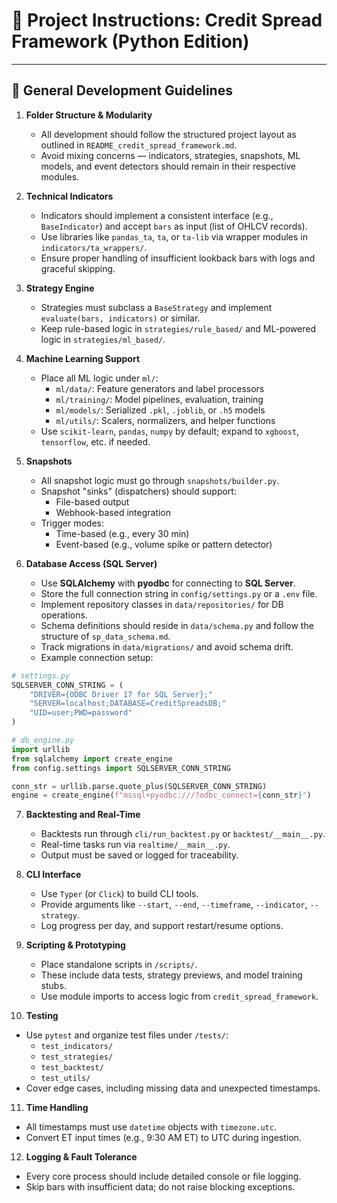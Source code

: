 # 🧾 Project Instructions: Credit Spread Framework (Python Edition)

---

## 🔧 General Development Guidelines

1. **Folder Structure & Modularity**

   - All development should follow the structured project layout as outlined in `README_credit_spread_framework.md`.
   - Avoid mixing concerns — indicators, strategies, snapshots, ML models, and event detectors should remain in their respective modules.

2. **Technical Indicators**

   - Indicators should implement a consistent interface (e.g., `BaseIndicator`) and accept `bars` as input (list of OHLCV records).
   - Use libraries like `pandas_ta`, `ta`, or `ta-lib` via wrapper modules in `indicators/ta_wrappers/`.
   - Ensure proper handling of insufficient lookback bars with logs and graceful skipping.

3. **Strategy Engine**

   - Strategies must subclass a `BaseStrategy` and implement `evaluate(bars, indicators)` or similar.
   - Keep rule-based logic in `strategies/rule_based/` and ML-powered logic in `strategies/ml_based/`.

4. **Machine Learning Support**

   - Place all ML logic under `ml/`:
     - `ml/data/`: Feature generators and label processors
     - `ml/training/`: Model pipelines, evaluation, training
     - `ml/models/`: Serialized `.pkl`, `.joblib`, or `.h5` models
     - `ml/utils/`: Scalers, normalizers, and helper functions
   - Use `scikit-learn`, `pandas`, `numpy` by default; expand to `xgboost`, `tensorflow`, etc. if needed.

5. **Snapshots**

   - All snapshot logic must go through `snapshots/builder.py`.
   - Snapshot "sinks" (dispatchers) should support:
     - File-based output
     - Webhook-based integration
   - Trigger modes:
     - Time-based (e.g., every 30 min)
     - Event-based (e.g., volume spike or pattern detector)

6. **Database Access (SQL Server)**
   - Use **SQLAlchemy** with **pyodbc** for connecting to **SQL Server**.
   - Store the full connection string in `config/settings.py` or a `.env` file.
   - Implement repository classes in `data/repositories/` for DB operations.
   - Schema definitions should reside in `data/schema.py` and follow the structure of `sp_data_schema.md`.
   - Track migrations in `data/migrations/` and avoid schema drift.
   - Example connection setup:

```python
# settings.py
SQLSERVER_CONN_STRING = (
    "DRIVER={ODBC Driver 17 for SQL Server};"
    "SERVER=localhost;DATABASE=CreditSpreadsDB;"
    "UID=user;PWD=password"
)

# db_engine.py
import urllib
from sqlalchemy import create_engine
from config.settings import SQLSERVER_CONN_STRING

conn_str = urllib.parse.quote_plus(SQLSERVER_CONN_STRING)
engine = create_engine(f"mssql+pyodbc:///?odbc_connect={conn_str}")
```

7. **Backtesting and Real-Time**

   - Backtests run through `cli/run_backtest.py` or `backtest/__main__.py`.
   - Real-time tasks run via `realtime/__main__.py`.
   - Output must be saved or logged for traceability.

8. **CLI Interface**

   - Use `Typer` (or `Click`) to build CLI tools.
   - Provide arguments like `--start`, `--end`, `--timeframe`, `--indicator`, `--strategy`.
   - Log progress per day, and support restart/resume options.

9. **Scripting & Prototyping**

   - Place standalone scripts in `/scripts/`.
   - These include data tests, strategy previews, and model training stubs.
   - Use module imports to access logic from `credit_spread_framework`.

10. **Testing**

- Use `pytest` and organize test files under `/tests/`:
  - `test_indicators/`
  - `test_strategies/`
  - `test_backtest/`
  - `test_utils/`
- Cover edge cases, including missing data and unexpected timestamps.

11. **Time Handling**

- All timestamps must use `datetime` objects with `timezone.utc`.
- Convert ET input times (e.g., 9:30 AM ET) to UTC during ingestion.

12. **Logging & Fault Tolerance**

- Every core process should include detailed console or file logging.
- Skip bars with insufficient data; do not raise blocking exceptions.
